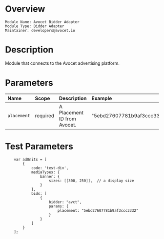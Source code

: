 # Overview

```
Module Name: Avocet Bidder Adapter
Module Type: Bidder Adapter
Maintainer: developers@avocet.io
```

# Description

Module that connects to the Avocet advertising platform.

# Parameters

| Name          | Scope    | Description                         | Example                    |
| :------------ | :------- | :---------------------------------- | :------------------------- |
| `placement`   | required | A Placement ID from Avocet.         | "5ebd27607781b9af3ccc3332" |


# Test Parameters
```
    var adUnits = [
        {
            code: 'test-div',
            mediaTypes: {
                banner: {
                    sizes: [[300, 250]],  // a display size
                }
            },
            bids: [
                {
                    bidder: "avct",
                    params: {
                        placement: "5ebd27607781b9af3ccc3332"
                    }
                }
            ]
        }
    ];
```